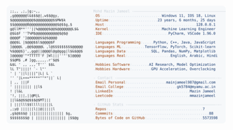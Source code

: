 <picture>
  <source srcset="https://raw.githubusercontent.com/mmazinjameel/mmazinjameel/main/dark_mode.svg?v=1748635892" media="(prefers-color-scheme: dark)">
  <img src="https://raw.githubusercontent.com/mmazinjameel/mmazinjameel/main/light_mode.svg?v=1748635892">
</picture>
